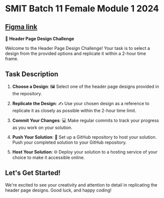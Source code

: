 # SMIT Batch 11 Female Module 1 2024

## [Figma link](https://www.figma.com/file/QQANoOBJcjN7Zef7aZcVzr/SMIT-Web-Design-Module-1-(Female)?type=design&node-id=0-1&mode=design&t=Zdz729gL71Q5Ep2k-0)

🎨 **Header Page Design Challenge**

Welcome to the Header Page Design Challenge! Your task is to select a design from the provided options and replicate it within a 2-hour time frame.

## Task Description

1. **Choose a Design**: 🖼️ Select one of the header page designs provided in the repository.

2. **Replicate the Design**: ✍️ Use your chosen design as a reference to replicate it as closely as possible within the 2-hour time limit.

3. **Commit Your Changes**: 💻 Make regular commits to track your progress as you work on your solution.

4. **Push Your Solution**: 🚀 Set up a GitHub repository to host your solution. Push your completed solution to your GitHub repository.

5. **Host Your Solution**: 🌐 Deploy your solution to a hosting service of your choice to make it accessible online.

## Let's Get Started!

We're excited to see your creativity and attention to detail in replicating the header page designs. Good luck, and happy coding!
